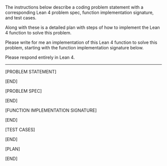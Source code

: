 The instructions below describe a coding problem statement with a corresponding Lean 4 problem spec, function implementation signature, and test cases.

Along with these is a detailed plan with steps of how to implement the Lean 4 function to solve this problem.

Please write for me an implementation of this Lean 4 function to solve this problem, starting with the function implementation signature below.

Please respond entirely in Lean 4.

--------------------------------------------------

[PROBLEM STATEMENT]

[END]

[PROBLEM SPEC]

[END]

[FUNCTION IMPLEMENTATION SIGNATURE]

[END]

[TEST CASES]

[END]

[PLAN]

[END]